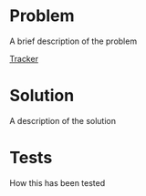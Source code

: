 # Problem
A brief description of the problem

[Tracker](https://www.pivotaltracker.com/story/show/NUMBER)

# Solution
A description of the solution

# Tests
How this has been tested
